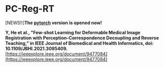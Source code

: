 # PC-Reg-RT

[NEWS!!]**The [pytorch](https://github.com/YutingHe-list/PC-Reg-RT/tree/main/pytorch) version is opened now!**

**Y, He et al., "Few-shot Learning for Deformable Medical Image Registration with Perception-Correspondence Decoupling and Reverse Teaching," in IEEE Journal of Biomedical and Health Informatics, doi: 10.1109/JBHI.2021.3095409.** [https://ieeexplore.ieee.org/document/9477084](https://ieeexplore.ieee.org/document/9477084)


